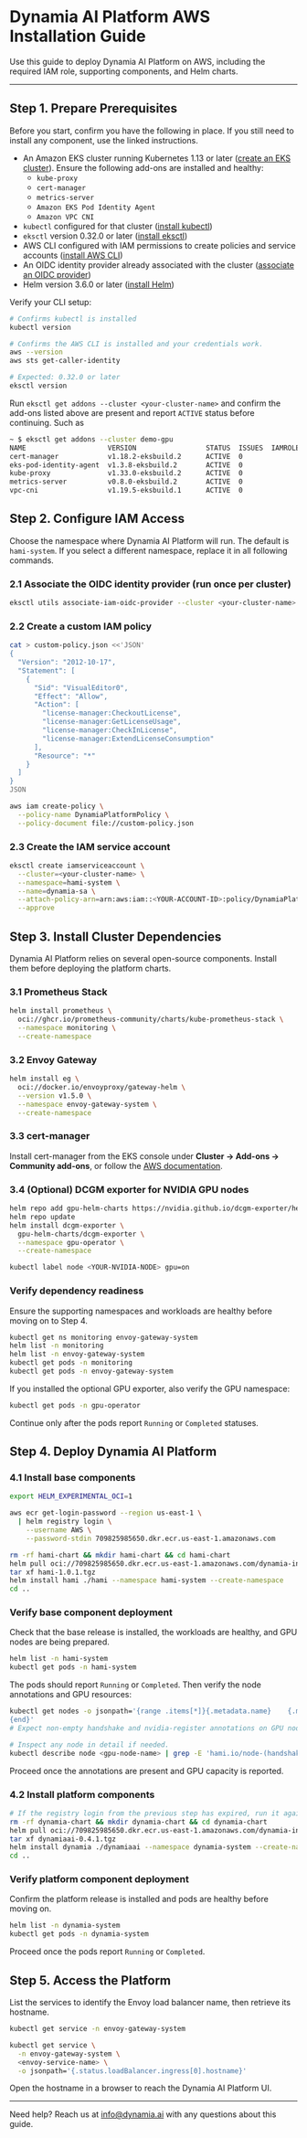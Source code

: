 # Dynamia AI Platform AWS Installation Guide

Use this guide to deploy Dynamia AI Platform on AWS, including the required IAM role, supporting components, and Helm charts.

---

## Step 1. Prepare Prerequisites

Before you start, confirm you have the following in place. If you still need to install any component, use the linked instructions.

- An Amazon EKS cluster running Kubernetes 1.13 or later ([create an EKS cluster](https://docs.aws.amazon.com/eks/latest/userguide/create-cluster.html)). Ensure the following add-ons are installed and healthy: 
  - `kube-proxy`
  - `cert-manager`
  - `metrics-server`
  - `Amazon EKS Pod Identity Agent`
  - `Amazon VPC CNI`
- `kubectl` configured for that cluster ([install kubectl](https://kubernetes.io/docs/tasks/tools/))
- `eksctl` version 0.32.0 or later ([install eksctl](https://eksctl.io/installation/))
- AWS CLI configured with IAM permissions to create policies and service accounts ([install AWS CLI](https://docs.aws.amazon.com/cli/latest/userguide/getting-started-install.html))
- An OIDC identity provider already associated with the cluster ([associate an OIDC provider](https://docs.aws.amazon.com/eks/latest/userguide/enable-iam-roles-for-service-accounts.html))
- Helm version 3.6.0 or later ([install Helm](https://helm.sh/docs/intro/install/))

Verify your CLI setup:

```bash
# Confirms kubectl is installed 
kubectl version 

# Confirms the AWS CLI is installed and your credentials work.
aws --version
aws sts get-caller-identity

# Expected: 0.32.0 or later
eksctl version
```

Run `eksctl get addons --cluster <your-cluster-name>` and confirm the add-ons listed above are present and report `ACTIVE` status before continuing. Such as

```bash
~ $ eksctl get addons --cluster demo-gpu
NAME                    VERSION                 STATUS  ISSUES  IAMROLE UPDATE AVAILABLE                                                                                                                        CONFIGURATION VALUES    NAMESPACE       POD IDENTITY ASSOCIATION ROLES
cert-manager            v1.18.2-eksbuild.2      ACTIVE  0                                                                                                                                                                               cert-manager
eks-pod-identity-agent  v1.3.8-eksbuild.2       ACTIVE  0                                                                                                                                                                               kube-system
kube-proxy              v1.33.0-eksbuild.2      ACTIVE  0               v1.33.3-eksbuild.6,v1.33.3-eksbuild.4                                                                                                                           kube-system
metrics-server          v0.8.0-eksbuild.2       ACTIVE  0                                                                                                                                                                               kube-system
vpc-cni                 v1.19.5-eksbuild.1      ACTIVE  0               v1.20.2-eksbuild.1,v1.20.1-eksbuild.3,v1.20.1-eksbuild.1,v1.20.0-eksbuild.1,v1.19.6-eksbuild.7,v1.19.6-eksbuild.1,v1.19.5-eksbuild.3                            kube-system     arn:aws:iam::265950574560:role/AmazonEKSPodIdentityAmazonVPCCNIRole

```

## Step 2. Configure IAM Access

Choose the namespace where Dynamia AI Platform will run. The default is `hami-system`. If you select a different namespace, replace it in all following commands.

### 2.1 Associate the OIDC identity provider (run once per cluster)

```bash
eksctl utils associate-iam-oidc-provider --cluster <your-cluster-name> --approve
```

### 2.2 Create a custom IAM policy

```bash
cat > custom-policy.json <<'JSON'
{
  "Version": "2012-10-17",
  "Statement": [
    {
      "Sid": "VisualEditor0",
      "Effect": "Allow",
      "Action": [
        "license-manager:CheckoutLicense",
        "license-manager:GetLicenseUsage",
        "license-manager:CheckInLicense",
        "license-manager:ExtendLicenseConsumption"
      ],
      "Resource": "*"
    }
  ]
}
JSON

aws iam create-policy \
  --policy-name DynamiaPlatformPolicy \
  --policy-document file://custom-policy.json
```

### 2.3 Create the IAM service account

```bash
eksctl create iamserviceaccount \
  --cluster=<your-cluster-name> \
  --namespace=hami-system \
  --name=dynamia-sa \
  --attach-policy-arn=arn:aws:iam::<YOUR-ACCOUNT-ID>:policy/DynamiaPlatformPolicy \
  --approve
```

## Step 3. Install Cluster Dependencies

Dynamia AI Platform relies on several open-source components. Install them before deploying the platform charts.

### 3.1 Prometheus Stack

```bash
helm install prometheus \
  oci://ghcr.io/prometheus-community/charts/kube-prometheus-stack \
  --namespace monitoring \
  --create-namespace
```

### 3.2 Envoy Gateway

```bash
helm install eg \
  oci://docker.io/envoyproxy/gateway-helm \
  --version v1.5.0 \
  --namespace envoy-gateway-system \
  --create-namespace
```

### 3.3 cert-manager

Install cert-manager from the EKS console under **Cluster → Add-ons → Community add-ons**, or follow the [AWS documentation](https://docs.aws.amazon.com/eks/latest/userguide/lbc-manifest.html#lbc-cert).

### 3.4 (Optional) DCGM exporter for NVIDIA GPU nodes

```bash
helm repo add gpu-helm-charts https://nvidia.github.io/dcgm-exporter/helm-charts
helm repo update
helm install dcgm-exporter \
  gpu-helm-charts/dcgm-exporter \
  --namespace gpu-operator \
  --create-namespace

kubectl label node <YOUR-NVIDIA-NODE> gpu=on
```

### Verify dependency readiness

Ensure the supporting namespaces and workloads are healthy before moving on to Step 4.

```bash
kubectl get ns monitoring envoy-gateway-system
helm list -n monitoring
helm list -n envoy-gateway-system
kubectl get pods -n monitoring
kubectl get pods -n envoy-gateway-system
```

If you installed the optional GPU exporter, also verify the GPU namespace:

```bash
kubectl get pods -n gpu-operator
```

Continue only after the pods report `Running` or `Completed` statuses.

## Step 4. Deploy Dynamia AI Platform

### 4.1 Install base components

```bash
export HELM_EXPERIMENTAL_OCI=1

aws ecr get-login-password --region us-east-1 \
  | helm registry login \
    --username AWS \
    --password-stdin 709825985650.dkr.ecr.us-east-1.amazonaws.com

rm -rf hami-chart && mkdir hami-chart && cd hami-chart
helm pull oci://709825985650.dkr.ecr.us-east-1.amazonaws.com/dynamia-intelligence/hami --version 1.0.1
tar xf hami-1.0.1.tgz
helm install hami ./hami --namespace hami-system --create-namespace
cd ..
```

### Verify base component deployment

Check that the base release is installed, the workloads are healthy, and GPU nodes are being prepared.

```bash
helm list -n hami-system
kubectl get pods -n hami-system
```

The pods should report `Running` or `Completed`. Then verify the node annotations and GPU resources:

```bash
kubectl get nodes -o jsonpath='{range .items[*]}{.metadata.name}	{.metadata.annotations.hami\.io/node-handshake:-missing}	{.metadata.annotations.hami\.io/node-nvidia-register:-missing}	{.status.allocatable.nvidia\.com/gpu:-0}
{end}'
# Expect non-empty handshake and nvidia-register annotations on GPU nodes, and GPU capacity values.

# Inspect any node in detail if needed.
kubectl describe node <gpu-node-name> | grep -E 'hami.io/node-(handshake|nvidia-register)|nvidia.com/gpu'
```

Proceed once the annotations are present and GPU capacity is reported.

### 4.2 Install platform components

```bash
# If the registry login from the previous step has expired, run it again before continuing.
rm -rf dynamia-chart && mkdir dynamia-chart && cd dynamia-chart
helm pull oci://709825985650.dkr.ecr.us-east-1.amazonaws.com/dynamia-intelligence/dynamiaai --version 0.4.4
tar xf dynamiaai-0.4.1.tgz
helm install dynamia ./dynamiaai --namespace dynamia-system --create-namespace
cd ..
```

### Verify platform component deployment

Confirm the platform release is installed and pods are healthy before moving on.

```bash
helm list -n dynamia-system
kubectl get pods -n dynamia-system
```

Proceed once the pods report `Running` or `Completed`.

## Step 5. Access the Platform

List the services to identify the Envoy load balancer name, then retrieve its hostname.

```bash
kubectl get service -n envoy-gateway-system

kubectl get service \
  -n envoy-gateway-system \
  <envoy-service-name> \
  -o jsonpath='{.status.loadBalancer.ingress[0].hostname}'
```

Open the hostname in a browser to reach the Dynamia AI Platform UI.

---

Need help? Reach us at info@dynamia.ai with any questions about this guide.
